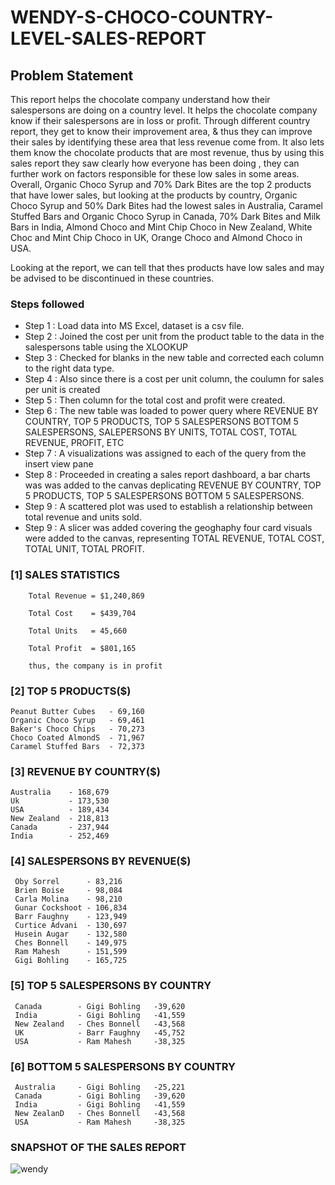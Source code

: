 # WENDY-S-CHOCO-COUNTRY-LEVEL-SALES-REPORT

## Problem Statement

This report helps the chocolate company understand how their salespersons are doing on a country level. It helps the chocolate company know if their salespersons are in loss or profit. Through different country report, they get to know their improvement area, & thus they can improve their sales by identifying these area that less revenue come from. It also lets them know the chocolate products that are most revenue, thus by using this sales report they saw clearly how everyone has been doing , they can further work on factors responsible for these low sales in some areas.
Overall, Organic Choco Syrup and 70% Dark Bites are the top 2 products that have lower sales, but looking at the products by country, Organic Choco Syrup and 50% Dark Bites had the lowest sales in Australia, Caramel Stuffed Bars and Organic Choco Syrup in Canada, 70% Dark Bites and Milk Bars in India, Almond Choco and Mint Chip Choco in New Zealand, White Choc and Mint Chip Choco in UK, Orange Choco and Almond Choco in USA.

Looking at the report, we can tell that thes products have low sales and may be advised to be discontinued in these countries.


### Steps followed 

- Step 1 : Load data into MS Excel, dataset is a csv file.
- Step 2 : Joined the cost per unit from the product table to the data in the salespersons table using the XLOOKUP
- Step 3 : Checked for blanks in the new table and corrected each column to the right data type.
- Step 4 : Also since there is a cost per unit column, the coulumn for sales per unit is created
- Step 5 : Then column for the total cost and profit were created.
- Step 6 : The new table was loaded to power query where REVENUE BY COUNTRY, TOP 5 PRODUCTS, TOP 5 SALESPERSONS	BOTTOM 5 SALESPERSONS, SALEPERSONS BY UNITS, TOTAL COST, TOTAL REVENUE, PROFIT, ETC
- Step 7 : A visualizations was assigned to each of the query from the insert view pane
- Step 8 : Proceeded in creating a sales report dashboard, a bar charts was was added to the canvas deplicating REVENUE BY COUNTRY, TOP 5 PRODUCTS, TOP 5 SALESPERSONS	BOTTOM 5 SALESPERSONS.
- Step 9 : A scattered plot was used to establish a relationship between total revenue and units sold.
- Step 9 : A slicer was added covering the geoghaphy four card visuals were added to the canvas, representing TOTAL REVENUE, TOTAL COST, TOTAL UNIT, TOTAL PROFIT.

### [1] SALES STATISTICS 

        Total Revenue = $1,240,869
	
        Total Cost    = $439,704	

        Total Units   = 45,660	
	
        Total Profit  = $801,165 	
	
        thus, the company is in profit


### [2] TOP 5 PRODUCTS($)

    Peanut Butter Cubes   - 69,160 
    Organic Choco Syrup   - 69,461 
    Baker's Choco Chips   - 70,273 
    Choco Coated AlmondS  - 71,967 
    Caramel Stuffed Bars  - 72,373 

  
### [3] REVENUE BY COUNTRY($)

    Australia    - 168,679 
    Uk           - 173,530 
    USA          - 189,434 
    New Zealand  - 218,813 
    Canada       - 237,944 
    India        - 252,469 


### [4] SALESPERSONS BY REVENUE($)

     Oby Sorrel      - 83,216 
     Brien Boise     - 98,084 
     Carla Molina    - 98,210 
     Gunar Cockshoot - 106,834 
     Barr Faughny    - 123,949 
     Curtice Advani  - 130,697 
     Husein Augar    - 132,580 
     Ches Bonnell    - 149,975 
     Ram Mahesh      - 151,599 
     Gigi Bohling    - 165,725 


### [5] TOP 5 SALESPERSONS BY COUNTRY

     Canada        - Gigi Bohling   -39,620 
     India         - Gigi Bohling   -41,559 
     New Zealand   - Ches Bonnell   -43,568 
     UK            - Barr Faughny   -45,752 
     USA           - Ram Mahesh     -38,325 


### [6] BOTTOM 5 SALESPERSONS BY COUNTRY

     Australia     - Gigi Bohling   -25,221 
     Canada        - Gigi Bohling   -39,620 
     India         - Gigi Bohling   -41,559 
     New ZealanD   - Ches Bonnell   -43,568 
     USA           - Ram Mahesh     -38,325 

### SNAPSHOT OF THE SALES REPORT
![wendy](https://github.com/Chiemezuo89/WENDY-S-CHOCO-COUNTRY-LEVEL-SALES-REPORT/assets/172860025/4edf1a23-00fc-47f5-9fec-b711796a0653)


